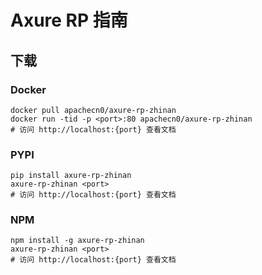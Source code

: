 # Axure RP 指南

## 下载

### Docker

```
docker pull apachecn0/axure-rp-zhinan
docker run -tid -p <port>:80 apachecn0/axure-rp-zhinan
# 访问 http://localhost:{port} 查看文档
```

### PYPI

```
pip install axure-rp-zhinan
axure-rp-zhinan <port>
# 访问 http://localhost:{port} 查看文档
```

### NPM

```
npm install -g axure-rp-zhinan
axure-rp-zhinan <port>
# 访问 http://localhost:{port} 查看文档
```